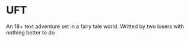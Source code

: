 # UFT
An 18+ text adventure set in a fairy tale world.
Writted by two losers with nothing better to do